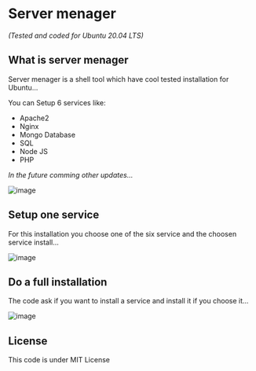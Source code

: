 # Server menager
<i>(Tested and coded for Ubuntu 20.04 LTS)</i>

## What is server menager

Server menager is a shell tool which have cool tested installation for Ubuntu...

You can Setup 6 services like:

- Apache2
- Nginx
- Mongo Database
- SQL
- Node JS
- PHP

<i>In the future comming other updates...</i>

![image](https://user-images.githubusercontent.com/73474137/151500618-3f0f6296-a3d6-406b-a6d8-d58cc281741a.png)

## Setup one service

For this installation you choose one of the six service and the choosen service install...

![image](https://user-images.githubusercontent.com/73474137/151501132-07dec11c-7443-482f-abb8-cb44af8f9276.png)

## Do a full installation

The code ask if you want to install a service and install it if you choose it...

![image](https://user-images.githubusercontent.com/73474137/151501458-b1f20fda-347a-4bdb-94ba-1ce8c8ba7b72.png)

## License

This code is under MIT License
